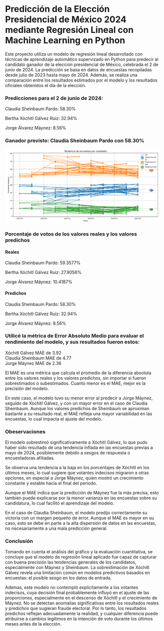 <h1>Predicción de la Elección Presidencial de México 2024 mediante Regresión Lineal con Machine Learning en Python</h1>
<p>Este proyecto utiliza un modelo de regresión lineal desarrollado con técnicas de aprendizaje automático supervizado en Python para predecir al candidato ganador de la elección 
  presidencial de México, celebrada el 2 de junio de 2024. La predicción se basa en datos de encuestas recopiladas desde julio de 2023 hasta mayo de 2024. Además, se realiza una 
  comparación entre los resultados estimados por el modelo y los resultados oficiales obtenidos el día de la elección.</p>

<h3>Predicciones para el 2 de junio de 2024:</h3>
<p>Claudia Sheinbaum Pardo: 58.30%</p>
<p>Bertha Xóchitl Gálvez Ruíz: 32.94%</p>
<p>Jorge Álvarez Máynez: 8.56%</p>

<h3>Ganador previsto: Claudia Sheinbaum Pardo con 58.30%</h3>

<img src="Figure_1.png" alt="Predicción 2024" width="1000"/>

<h3>Porcentaje de votos de los valores reales y los valores predichos</h3>

<h4>Reales</h4>
<p>Claudia Sheinbaum Pardo: 59.3577%</p>
<p>Bertha Xóchitl Gálvez Ruiz: 27.9056%</p>
<p>Jorge Álvarez Máynez: 10.4187%</p>

<h4>Predichos</h4>
<p>Claudia Sheinbaum Pardo: 58.30%</p>
<p>Bertha Xóchitl Gálvez Ruiz: 32.94%</p>
<p>Jorge Álvarez Máynez: 8.56%</p>

<h3>Utilicé la métrica de Error Absoluto Medio para evaluar el rendimiento del modelo, y sus resultados fueron estos:</h3>
<p>Xóchitl Gálvez MAE de 3.92 </br> Claudia Sheinbaum MAE de 4.77 </br> Jorge Máynez MAE de 2.36</p>

<p>El MAE es una métrica que calcula el promedio de la diferencia absoluta entre los valores reales y los valores predichos, sin importar si fueron sobrestimados o subestimados. Cuanto menor es el MAE, mejor es la precisión del modelo.</p>

<p>En este caso, el modelo tuvo su menor error al predecir a Jorge Máynez, seguido de Xóchitl Gálvez, y con un mayor error en el caso de Claudia Sheinbaum. Aunque los valores predichos de Sheinbaum se aproximan bastante a su resultado real, el MAE refleja una mayor variabilidad en las encuestas, lo cual impacta el ajuste del modelo.</p>

<h3>Obeservaciones</h3>

<p>El modelo sobrestimó significativamente a Xóchitl Gálvez, lo que pudo haber sido resultado de una tendencia inflada en las encuestas previas a mayo de 2024, posiblemente debido a sesgos de respuesta o encuestadoras afiliadas.</p>
<p>Se observa una tendencia a la baja en los porcentajes de Xóchitl en los últimos meses, lo cual sugiere que votantes indecisos migraron a otras opciones, en especial a Jorge Máynez, quien mostró un crecimiento constante y estable hacia el final del periodo.</p>
<p>Aunque el MAE indica que la predicción de Máynez fue la más precisa, esto también puede explicarse por la menor varianza en las encuestas sobre su candidatura, lo cual facilitó el aprendizaje del modelo.</p>
<p>En el caso de Claudia Sheinbaum, el modelo predijo correctamente su victoria con un margen pequeño de error. Aunque el MAE es mayor en su caso, esto se debe en parte a la alta dispersión de datos en las encuestas, no necesariamente a una mala predicción general.</p>

<h3>Conclusión</h3>
<p>Tomando en cuenta el análisis del gráfico y la evaluación cuantitativa, se concluye que el modelo de regresión lineal aplicado fue capaz de capturar con buena precisión las tendencias generales de los candidatos, especialmente con Máynez y Sheinbaum. La sobrestimación de Xóchitl Gálvez revela una limitación común en modelos predictivos basados en encuestas: el posible sesgo en los datos de entrada.</p>

<p>Ademas, este modelo no contempló explícitamente a los votantes indecisos, cuya decisión final probablemente influyó en el ajuste de las proporciones, especialmente en el descenso de Xóchitl y el crecimiento de Máynez. No se detectan anomalías significativas entre los resultados reales y predichos que sugieran fraude electoral. Por lo tanto, los resultados predichos reflejan adecuadamente la realidad, y cualquier diferencia puede atribuirse a cambios legítimos en la intención de voto durante los últimos meses antes de la elección.</p>
